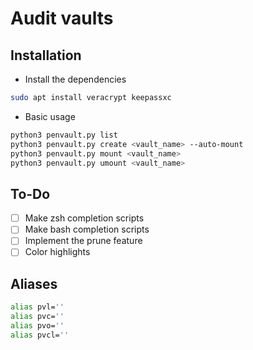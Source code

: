 # Audit vaults

## Installation

- Install the dependencies
```bash
sudo apt install veracrypt keepassxc
```

- Basic usage
```bash
python3 penvault.py list
python3 penvault.py create <vault_name> --auto-mount
python3 penvault.py mount <vault_name>
python3 penvault.py umount <vault_name>
```

## To-Do

- [ ] Make zsh completion scripts
- [ ] Make bash completion scripts
- [ ] Implement the prune feature
- [ ] Color highlights

## Aliases

```bash
alias pvl=''
alias pvc=''
alias pvo=''
alias pvcl=''
```